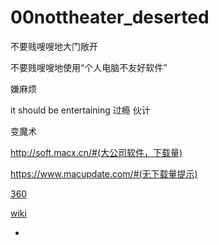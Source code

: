 # 00nottheater_deserted

不要贱嗖嗖地大门敞开

不要贱嗖嗖地使用“个人电脑不友好软件”

嫌麻烦

it should be entertaining 过瘾 伙计

变魔术

http://soft.macx.cn/#(大公司软件，下载量)

https://www.macupdate.com/#(无下载量提示)

[360](https://github.com/7900ms/nottheater_deserted/tree/master/supplementary)

[wiki](https://github.com/7900ms/00notwiki_deserted)

-
